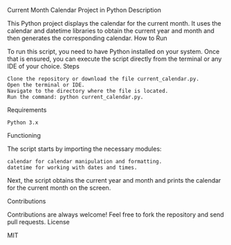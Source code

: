 Current Month Calendar Project in Python
Description

This Python project displays the calendar for the current month. It uses the calendar and datetime libraries to obtain the current year and month and then generates the corresponding calendar.
How to Run

To run this script, you need to have Python installed on your system. Once that is ensured, you can execute the script directly from the terminal or any IDE of your choice.
Steps

    Clone the repository or download the file current_calendar.py.
    Open the terminal or IDE.
    Navigate to the directory where the file is located.
    Run the command: python current_calendar.py.

Requirements

    Python 3.x

Functioning

The script starts by importing the necessary modules:

    calendar for calendar manipulation and formatting.
    datetime for working with dates and times.

Next, the script obtains the current year and month and prints the calendar for the current month on the screen.

Contributions

Contributions are always welcome! Feel free to fork the repository and send pull requests.
License

MIT
